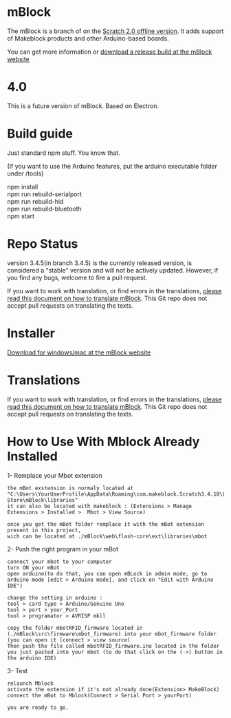 # mBlock

The mBlock is a branch of on the [Scratch 2.0 offline version](https://github.com/LLK/scratch-flash). It adds support of Makeblock products and other Arduino-based boards.

You can get more information or [download a release build at the mBlock website](http://www.mblock.cc)

# 4.0

This is a future version of mBlock. Based on Electron.

# Build guide

Just standard npm stuff. You know that.

(If you want to use the Arduino features, put the arduino executable folder under /tools)

npm install  
npm run rebuild-serialport  
npm run rebuild-hid  
npm run rebuild-bluetooth  
npm start


# Repo Status

version 3.4.5(in branch 3.4.5) is the currently released version, is considered a "stable" version and will not be actively updated. However, if you find any bugs, welcome to fire a pull request.

If you want to work with translation, or find errors in the translations, [please read this document on how to translate mBlock](http://www.mblock.cc/posts/note-for-translators). This Git repo does not accept pull requests on translating the texts.

# Installer

[Download for windows/mac at the mBlock website](http://www.mblock.cc)

# Translations

If you want to work with translation, or find errors in the translations, [please read this document on how to translate mBlock](http://www.mblock.cc/posts/note-for-translators). This Git repo does not accept pull requests on translating the texts.


# How to Use With Mblock Already Installed

1- Remplace your Mbot extension

	the mBot exstension is normaly located at "C:\Users\YourUserProfile\AppData\Roaming\com.makeblock.Scratch3.4.10\Local Store\mBlock\libraries" 
	it can also be located with makeblock : (Extensions > Manage Extensions > Installed >  Mbot > View Source) 
	
	once you get the mBot folder remplace it with the mBot extension present in this project,
	wich can be located at ./mBlock\web\flash-core\ext\libraries\mbot 

2- Push the right program in your mBot
	
	connect your mbot to your computer
	turn ON your mBot 
	open arduino(to do that, you can open mBLock in admin mode, go to arduino mode [edit > Arduino mode], and click on "Edit with Arduino IDE")

	change the setting in arduino :
	tool > card type > Arduino/Genuino Uno
	tool > port > your_Port
	tool > programator > AVRISP mkll

	copy the folder mbotRFID_firmware located in (./mBlock\src\firmware\mbot_firmware) into your mbot_firmware folder (you can open it [connect > view source) 
	Then push the file called mbotRFID_firmware.ino located in the folder you just pasted into your mbot (to do that click on the (->) button in the arduino IDE) 

3- Test

	relaunch Mblock
	activate the extension if it's not already done(Extension> MakeBlock)
	connect the mBot to Mblock(Connect > Serial Port > yourPort)

	you are ready to go.
